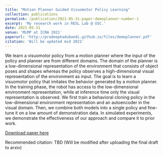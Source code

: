 ```yaml
---
title: "Motion Planner Guided Visuomotor Policy Learning"
collection: publications
permalink: /publication/2021-05-31-paper-demoplanner-number-1
excerpt: 'My research work in RESL Lab @ USC.'
date: 2021-05-31
venue: 'MLMP at ICRA 2021'
paperurl: 'http://pradeepkadubandi.github.io/files/demoplanner.pdf'
citation: 'Will be updated mid 2021'
---
```

We learn a visuomotor policy from a motion planner where the input of the policy and planner are from different domains. The domain of the planner is a low-dimensional representation of the environment that consists of object poses and shapes whereas the policy observes a high-dimensional visual representation of the environment as input. The goal is to learn a visuomotor policy that imitates the behavior generated by a motion planner. In the training phase, the robot has access to the low-dimensional environment representation, while at inference time only the visual representation is observed. We first train a behavioral cloning policy in the low-dimensional environment representation and an autoencoder in the visual domain. Then, we combine both models into a single policy and fine-tune it on a low amount of demonstration data. In simulated experiments, we demonstrate the effectiveness of our approach and compare it to prior work.

[Download paper here](http://pradeepkadubandi.github.io/files/demoplanner.pdf)

Recommended citation: TBD (Will be modified after uploading the final draft to arxiv)